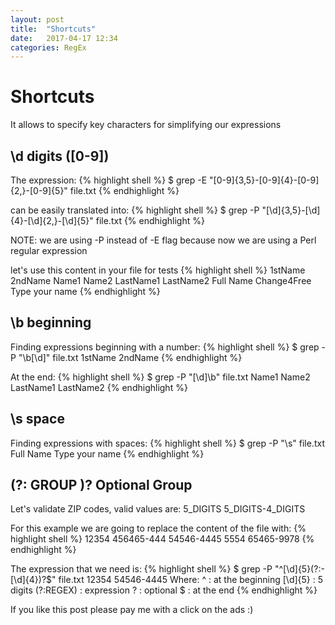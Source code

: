 ```yaml
---
layout: post
title:  "Shortcuts"
date:   2017-04-17 12:34
categories: RegEx
---
```

# Shortcuts
It allows to specify key characters for simplifying our expressions

## \d digits ([0-9])
The expression:
{% highlight shell %}
$ grep -E "[0-9]{3,5}-[0-9]{4}-[0-9]{2,}-[0-9]{5}" file.txt
{% endhighlight %} 

can be easily translated into:
{% highlight shell %}
$ grep -P "[\d]{3,5}-[\d]{4}-[\d]{2,}-[\d]{5}" file.txt
{% endhighlight %} 

NOTE: we are using -P instead of -E flag because now we are using a Perl regular expression

let's use this content in your file for tests
{% highlight shell %}
1stName
2ndName
Name1
Name2
LastName1
LastName2
Full Name
Change4Free
 Type
  your
   name
{% endhighlight %}

## \b beginning
Finding expressions beginning with a number:
{% highlight shell %}
$ grep -P "\b[\d]" file.txt
1stName
2ndName
{% endhighlight %}

At the end:
{% highlight shell %}
$ grep -P "[\d]\b" file.txt
Name1
Name2
LastName1
LastName2
{% endhighlight %}

## \s space
Finding expressions with spaces:
{% highlight shell %}
$ grep -P "\s" file.txt
Full Name
 Type
  your
   name
{% endhighlight %}

## (?: GROUP )? Optional Group
Let's validate ZIP codes, valid values are:
5_DIGITS
5_DIGITS-4_DIGITS

For this example we are going to replace the content of the file with:
{% highlight shell %}
12354
456465-444
54546-4445
5554
65465-9978
{% endhighlight %}

The expression that we need is:
{% highlight shell %}
$ grep -P "^[\d]{5}(?:-[\d]{4})?$" file.txt
12354
54546-4445
Where:
^               : at the beginning
[\d]{5}         : 5 digits
(?:REGEX)       : expression
?               : optional
$               : at the end
{% endhighlight %}

If you like this post please pay me with a click on the ads :)

<script async src="//pagead2.googlesyndication.com/pagead/js/adsbygoogle.js"></script>
<!-- inferior -->
<ins class="adsbygoogle"
     style="display:inline-block;width:728px;height:90px"
     data-ad-client="ca-pub-5428825449848403"
     data-ad-slot="1328012179"></ins>
<script>
(adsbygoogle = window.adsbygoogle || []).push({});
</script>